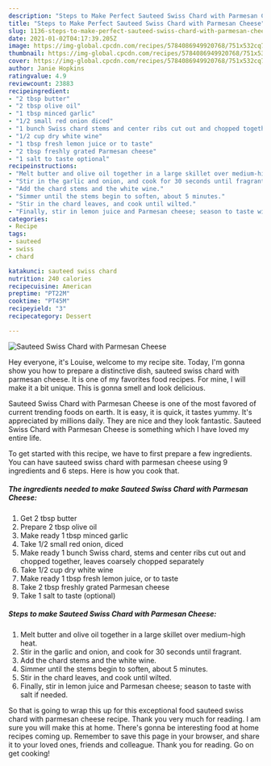 ```yaml
---
description: "Steps to Make Perfect Sauteed Swiss Chard with Parmesan Cheese"
title: "Steps to Make Perfect Sauteed Swiss Chard with Parmesan Cheese"
slug: 1136-steps-to-make-perfect-sauteed-swiss-chard-with-parmesan-cheese
date: 2021-01-02T04:17:39.205Z
image: https://img-global.cpcdn.com/recipes/5784086949920768/751x532cq70/sauteed-swiss-chard-with-parmesan-cheese-recipe-main-photo.jpg
thumbnail: https://img-global.cpcdn.com/recipes/5784086949920768/751x532cq70/sauteed-swiss-chard-with-parmesan-cheese-recipe-main-photo.jpg
cover: https://img-global.cpcdn.com/recipes/5784086949920768/751x532cq70/sauteed-swiss-chard-with-parmesan-cheese-recipe-main-photo.jpg
author: Janie Hopkins
ratingvalue: 4.9
reviewcount: 23883
recipeingredient:
- "2 tbsp butter"
- "2 tbsp olive oil"
- "1 tbsp minced garlic"
- "1/2 small red onion diced"
- "1 bunch Swiss chard stems and center ribs cut out and chopped together leaves coarsely chopped separately"
- "1/2 cup dry white wine"
- "1 tbsp fresh lemon juice or to taste"
- "2 tbsp freshly grated Parmesan cheese"
- "1 salt to taste optional"
recipeinstructions:
- "Melt butter and olive oil together in a large skillet over medium-high heat."
- "Stir in the garlic and onion, and cook for 30 seconds until fragrant."
- "Add the chard stems and the white wine."
- "Simmer until the stems begin to soften, about 5 minutes."
- "Stir in the chard leaves, and cook until wilted."
- "Finally, stir in lemon juice and Parmesan cheese; season to taste with salt if needed."
categories:
- Recipe
tags:
- sauteed
- swiss
- chard

katakunci: sauteed swiss chard 
nutrition: 240 calories
recipecuisine: American
preptime: "PT22M"
cooktime: "PT45M"
recipeyield: "3"
recipecategory: Dessert

---
```



![Sauteed Swiss Chard with Parmesan Cheese](https://img-global.cpcdn.com/recipes/5784086949920768/751x532cq70/sauteed-swiss-chard-with-parmesan-cheese-recipe-main-photo.jpg)

Hey everyone, it's Louise, welcome to my recipe site. Today, I'm gonna show you how to prepare a distinctive dish, sauteed swiss chard with parmesan cheese. It is one of my favorites food recipes. For mine, I will make it a bit unique. This is gonna smell and look delicious.



Sauteed Swiss Chard with Parmesan Cheese is one of the most favored of current trending foods on earth. It is easy, it is quick, it tastes yummy. It's appreciated by millions daily. They are nice and they look fantastic. Sauteed Swiss Chard with Parmesan Cheese is something which I have loved my entire life.


To get started with this recipe, we have to first prepare a few ingredients. You can have sauteed swiss chard with parmesan cheese using 9 ingredients and 6 steps. Here is how you cook that.

<!--inarticleads1-->

##### The ingredients needed to make Sauteed Swiss Chard with Parmesan Cheese:

1. Get 2 tbsp butter
1. Prepare 2 tbsp olive oil
1. Make ready 1 tbsp minced garlic
1. Take 1/2 small red onion, diced
1. Make ready 1 bunch Swiss chard, stems and center ribs cut out and chopped together, leaves coarsely chopped separately
1. Take 1/2 cup dry white wine
1. Make ready 1 tbsp fresh lemon juice, or to taste
1. Take 2 tbsp freshly grated Parmesan cheese
1. Take 1 salt to taste (optional)




<!--inarticleads2-->

##### Steps to make Sauteed Swiss Chard with Parmesan Cheese:

1. Melt butter and olive oil together in a large skillet over medium-high heat.
1. Stir in the garlic and onion, and cook for 30 seconds until fragrant.
1. Add the chard stems and the white wine.
1. Simmer until the stems begin to soften, about 5 minutes.
1. Stir in the chard leaves, and cook until wilted.
1. Finally, stir in lemon juice and Parmesan cheese; season to taste with salt if needed.




So that is going to wrap this up for this exceptional food sauteed swiss chard with parmesan cheese recipe. Thank you very much for reading. I am sure you will make this at home. There's gonna be interesting food at home recipes coming up. Remember to save this page in your browser, and share it to your loved ones, friends and colleague. Thank you for reading. Go on get cooking!
